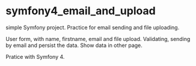 # symfony4_email_and_upload
simple Symfony project. Practice for email sending and file uploading.

User form, with name, firstname, email and file upload. Validating, sending by email and persist the data. Show data in other page.

Pratice with Symfony 4.

